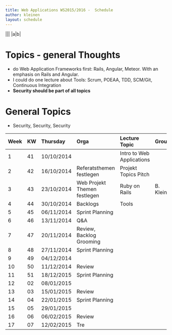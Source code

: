 ```yaml
---
title: Web Applications WS2015/2016 -  Schedule
author: kleinen
layout: schedule
---
```

|||
|a|b|




Topics - general Thoughts
===================

* do Web Application Frameworks first: Rails, Angular, Meteor. With an emphasis on Rails and Angular.
* I could do one lecture about Tools: Scrum, POEAA, TDD, SCM/Git, Continuous Integration
* **Security should be part of all topics**



General Topics
===================
- Security, Security, Security

| Week | KW | Thursday   | Orga                         | Lecture Topic             | Group      | Source                                                          |
|:-----|:---|:-----------|:-----------------------------|:--------------------------|:-----------|:----------------------------------------------------------------|
| 1    | 41 | 10/10/2014 |                              | Intro to Web Applications |            | [bentobox](https://github.com/htw-imi-webapplications/bentobox) |
| 2    | 42 | 16/10/2014 | Referatsthemen festlegen     | Projekt Topics Pitch      |            |                                                                 |
| 3    | 43 | 23/10/2014 | Web Projekt Themen festlegen | Ruby on Rails             | B. Kleinen |                                                                 |
| 4    | 44 | 30/10/2014 | Backlogs                     | Tools                     |            |                                                                 |
| 5    | 45 | 06/11/2014 | Sprint Planning              |                           |            |                                                                 |
| 6    | 46 | 13/11/2014 | Q&A                          |                           |            |                                                                 |
| 7    | 47 | 20/11/2014 | Review, Backlog Grooming     |                           |            |                                                                 |
| 8    | 48 | 27/11/2014 | Sprint Planning              |                           |            |                                                                 |
| 9    | 49 | 04/12/2014 |                              |                           |            |                                                                 |
| 10   | 50 | 11/12/2014 | Review                       |                           |            |                                                                 |
| 11   | 51 | 18/12/2015 | Sprint Planning              |                           |            |                                                                 |
| 12   | 02 | 08/01/2015 |                              |                           |            |                                                                 |
| 13   | 03 | 15/01/2015 | Review                       |                           |            |                                                                 |
| 14   | 04 | 22/01/2015 | Sprint Planning              |                           |            |                                                                 |
| 15   | 05 | 29/01/2015 |                              |                           |            |                                                                 |
| 16   | 06 | 06/02/2015 | Review                       |                           |            |                                                                 |
| 17   | 07 | 12/02/2015 | Tre                          |                           |            |                                                                 |
